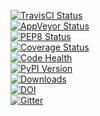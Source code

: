 [![TravisCI Status](https://travis-ci.org/obspy/obspy.svg?branch=master)](https://travis-ci.org/obspy/obspy)<br/>
[![AppVeyor Status](https://ci.appveyor.com/api/projects/status/xqrbaj9phjm6l2vw/branch/master?svg=true)](https://ci.appveyor.com/project/obspy/obspy)<br/>
[![PEP8 Status](http://docs.obspy.org/master/_images/pep8.svg)](http://pep8.obspy.org)<br/>
[![Coverage Status](https://img.shields.io/coveralls/obspy/obspy.svg)](https://coveralls.io/r/obspy/obspy?branch=master)<br/>
[![Code Health](https://landscape.io/github/obspy/obspy/master/landscape.png)](https://landscape.io/github/obspy/obspy/master)<br />
[![PyPI Version](https://pypip.in/v/obspy/badge.svg?style=flat)](https://crate.io/packages/obspy/)<br/>
[![Downloads](https://pypip.in/d/obspy/badge.svg?style=flat)](https://crate.io/packages/obspy/)<br/>
[![DOI](https://zenodo.org/badge/doi/10.5281/zenodo.16248.svg)](http://dx.doi.org/10.5281/zenodo.16248)<br/>
[![Gitter](https://badges.gitter.im/JoinChat.svg)](https://gitter.im/obspy/obspy?utm_source=badge&utm_medium=badge&utm_campaign=pr-badge&utm_content=badge)